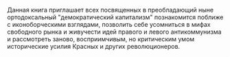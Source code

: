 <p>Данная книга приглашает всех посвященных в преобладающий ныне ортодоксальный "демократический капитализм" познакомится поближе с иконоборческими взглядами, позволить себе усомниться в мифах свободного рынка и живучести идей правого и левого антикоммунизма и рассмотреть заново, восприимчивым, но критическим умом исторические усилия Красных и других революционеров.</p>

<p></p>